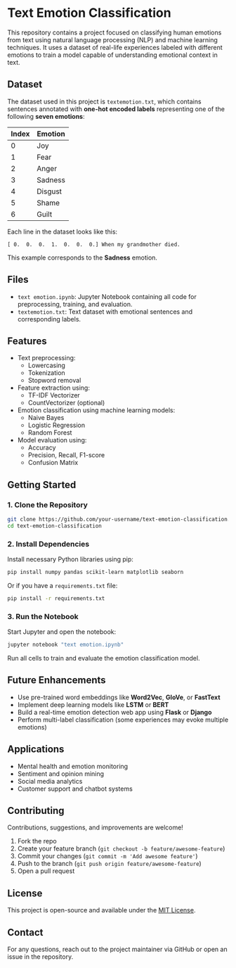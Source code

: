 
# Text Emotion Classification

This repository contains a project focused on classifying human emotions from text using natural language processing (NLP) and machine learning techniques. It uses a dataset of real-life experiences labeled with different emotions to train a model capable of understanding emotional context in text.

## Dataset

The dataset used in this project is `textemotion.txt`, which contains sentences annotated with **one-hot encoded labels** representing one of the following **seven emotions**:

| Index | Emotion   |
|-------|-----------|
| 0     | Joy       |
| 1     | Fear      |
| 2     | Anger     |
| 3     | Sadness   |
| 4     | Disgust   |
| 5     | Shame     |
| 6     | Guilt     |

Each line in the dataset looks like this:
```
[ 0.  0.  0.  1.  0.  0.  0.] When my grandmother died.
```
This example corresponds to the **Sadness** emotion.

## Files

- `text emotion.ipynb`: Jupyter Notebook containing all code for preprocessing, training, and evaluation.
- `textemotion.txt`: Text dataset with emotional sentences and corresponding labels.

## Features

- Text preprocessing:
  - Lowercasing
  - Tokenization
  - Stopword removal
- Feature extraction using:
  - TF-IDF Vectorizer
  - CountVectorizer (optional)
- Emotion classification using machine learning models:
  - Naive Bayes
  - Logistic Regression
  - Random Forest
- Model evaluation using:
  - Accuracy
  - Precision, Recall, F1-score
  - Confusion Matrix

## Getting Started

### 1. Clone the Repository

```bash
git clone https://github.com/your-username/text-emotion-classification.git
cd text-emotion-classification
```

### 2. Install Dependencies

Install necessary Python libraries using pip:

```bash
pip install numpy pandas scikit-learn matplotlib seaborn
```

Or if you have a `requirements.txt` file:

```bash
pip install -r requirements.txt
```

### 3. Run the Notebook

Start Jupyter and open the notebook:

```bash
jupyter notebook "text emotion.ipynb"
```

Run all cells to train and evaluate the emotion classification model.

## Future Enhancements

- Use pre-trained word embeddings like **Word2Vec**, **GloVe**, or **FastText**
- Implement deep learning models like **LSTM** or **BERT**
- Build a real-time emotion detection web app using **Flask** or **Django**
- Perform multi-label classification (some experiences may evoke multiple emotions)

## Applications

- Mental health and emotion monitoring
- Sentiment and opinion mining
- Social media analytics
- Customer support and chatbot systems

## Contributing

Contributions, suggestions, and improvements are welcome!

1. Fork the repo
2. Create your feature branch (`git checkout -b feature/awesome-feature`)
3. Commit your changes (`git commit -m 'Add awesome feature'`)
4. Push to the branch (`git push origin feature/awesome-feature`)
5. Open a pull request

## License

This project is open-source and available under the [MIT License](LICENSE).

## Contact

For any questions, reach out to the project maintainer via GitHub or open an issue in the repository.
